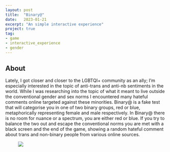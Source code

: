 ```yaml
---
layout: post
title:  "Binary@"
date:   2023-01-21
excerpt: "An simple interactive experience"
project: true
tag:
- game
- interactive_experience
- gender
---
```

     
## About
     
Lately, I got closer and closer to the LGBTQI+ community as an ally; I’m especially interested in the topic of anti-trans and anti-nb sentiments in the world. While I was researching into the topic of what it meant to live outside the conventional gender and sex norms I encountered many hateful comments online targeted against these minorities. Binary@ is a fake test that will categorise you in one of two binary groups, red or blue, metaphorically representing female and male respectively. In Binary@ there is no room for nuance or a spectrum, you are either red or blue. If you try to balance the two out and escape the conventional norms you are met with a black screen and the end of the game, showing a random hateful comment about trans and non-binary people from various online sources.

<figure>
	<img src="/img/binaryAt.gif">
</figure>